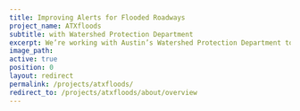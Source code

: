 ```yaml
---
title: Improving Alerts for Flooded Roadways
project_name: ATXfloods
subtitle: with Watershed Protection Department
excerpt: We’re working with Austin’s Watershed Protection Department to improve how ATXfloods provides information about the status of roadway closures to the public and emergency services.
image_path:
active: true
position: 0
layout: redirect
permalink: /projects/atxfloods/
redirect_to: /projects/atxfloods/about/overview
---
```

